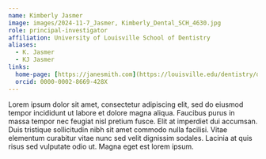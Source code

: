 ```yaml
---
name: Kimberly Jasmer
image: images/2024-11-7_Jasmer, Kimberly_Dental_SCH_4630.jpg
role: principal-investigator
affiliation: University of Louisville School of Dentistry
aliases:
  - K. Jasmer
  - KJ Jasmer
links:
  home-page: [https://janesmith.com](https://louisville.edu/dentistry/departments/oralhealth/faculty/kimberly-jasmer-phd)
  orcid: 0000-0002-8669-428X
---
```


Lorem ipsum dolor sit amet, consectetur adipiscing elit, sed do eiusmod tempor incididunt ut labore et dolore magna aliqua.
Faucibus purus in massa tempor nec feugiat nisl pretium fusce.
Elit at imperdiet dui accumsan.
Duis tristique sollicitudin nibh sit amet commodo nulla facilisi.
Vitae elementum curabitur vitae nunc sed velit dignissim sodales.
Lacinia at quis risus sed vulputate odio ut.
Magna eget est lorem ipsum.
